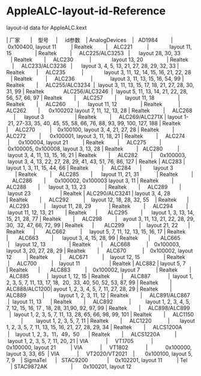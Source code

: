 # AppleALC-layout-id-Reference
layout-id data for AppleALC.kext

| 厂家       |    型号     |      id参数   
| AnalogDevices    |    AD1984         |        0x100400, layout 11         
| Realtek         |     ALC221          |               layout 11, 15               
| Realtek         |     ALC225/ALC3253   |      layout 28, 30, 33           
| Realtek        |      ALC230           |              layout 13, 20               
| Realtek         |     ALC233/ALC3236   |      layout 3, 4, 5, 13, 21, 27, 28, 29, 32, 33
| Realtek        |       ALC235           |              layout 3, 11, 12, 14, 15, 16, 21, 22, 28   
| Realtek         |     ALC236           |             layout 3, 11, 13, 15, 16, 54, 99
| Realtek        |      ALC255/ALC3234  |   layout 3, 11, 13, 15, 17, 18, 21, 27, 28, 30, 31, 99
| Realtek             ALC256/ALC3246  |   layout 5, 11, 13, 14, 21, 22, 28, 56, 57, 66, 97
| Realtek        |      ALC257        |       layout 11, 18               
| Realtek        |      ALC260        |       layout 11, 12               
| Realtek           |   ALC262        |       0x100202 layout 7, 11, 12, 13, 28
| Realtek         |     ALC268        |       layout 3                    
| Realtek         |     ALC269/ALC271X | layout 1- 21, 27-33, 35, 40, 45, 55, 58, 66, 76, 88, 93, 99, 100, 127, 188
| Realtek         |     ALC270          |     0x100100, layout 3, 4, 21, 27, 28
| Realtek         |     ALC272         |      0x100001, layout 3, 11, 18, 21
| Realtek         |     ALC274        |       0x100004, layout 21         
| Realtek         |     ALC275         |      0x100005, 0x100008, layout 3, 13, 28
| Realtek         |    ALC280          |     layout 3, 4, 11, 13, 15, 16, 21
| Realtek        |      ALC282         |      0x100003,   layout 3, 4, 13, 22, 27, 28, 29, 41, 43, 51, 76, 86, 127
| Realtek          |    ALC283        |       layout 1, 3, 11, 15, 44, 66 
| Realtek         |     ALC284      |         layout 3                    
| Realtek         |     ALC285        |       layout 11, 21, 31           
| Realtek         |     ALC286        |       0x100002, 0x100003 layout 3, 11
| Realtek         |     ALC288        |       layout 3, 13, 23            
| Realtek        |      ALC289        |       layout 23                   
| Realtek        |      ALC290/ALC3241 |   layout 3, 4, 28     
| Realtek        |      ALC292          |     layout 12, 18, 28, 32, 55   
| Realtek       |       ALC293          |     layout 11, 28, 29           
| Realtek         |     ALC294         |      layout 11, 12, 13, 21       
| Realtek      |        ALC295         |      layout 1, 3, 13, 14, 15, 21, 28, 77
| Realtek        |      ALC298         |     ayout 3, 11, 13, 21, 22, 28, 29, 30,  32, 47, 66, 72, 99
| Realtek      |        ALC299          |     layout 21, 22      
| Realtek      |        ALC662          |      layout 5, 7, 11, 12, 13, 15, 16, 17
| Realtek       |       ALC663         |      layout 3, 4, 15, 28, 99
| Realtek       |       ALC665          |     layout 12, 13               
| Realtek       |      ALC668           |    0x100003, layout 3, 20, 27, 28, 29
| Realtek        |      ALC670           |    0x100002, layout 12         
| Realtek        |      ALC671          |     layout 12, 15               
| Realtek        |      ALC700          |     layout 11                   
| Realtek        |      ALC882         |      layout 5, 7       
| Realtek       |       ALC883          |    0x100002, layout 7          
| Realtek        |      ALC885            |   layout 1, 12, 15
| Realtek        |      ALC887            |   layout 1, 2, 3, 5, 7, 11, 13, 17, 18,  20,  33, 40, 50, 52, 53, 87, 99
| Realtek        |      ALC888/ALC1200|  ayout 1, 2, 3, 4, 5, 7, 11, 27, 28, 29
| Realtek        |      ALC889           |          layout 1, 2, 3, 11, 12
| Realtek        |      ALC891/ALC867    |   layout 11, 13     
| Realtek        |      ALC892           |           layout 1, 2, 3, 4, 5, 7, 12, 15, 16, 17 , 18, 28, 31,90, 92, 97, 99
| Realtek        |      ALC898/ALC899     |  layout 1, 2, 3, 5, 7, 11, 13, 28, 65, 66, 98, 99, 101
| Realtek        |      ALC1150           |         layout 1, 2, 3, 5, 7, 11
| Realtek        |      ALC1220           |       layout 1, 2, 3, 5, 7, 11, 13, 15, 16, 21, 27, 28, 29, 34
| Realtek        |      ALCS1200A         |     layout 1, 2, 3，11，49，50     
| Realtek        |      ALCS1220A          |    layout 1, 2, 3, 5, 7, 11, 20, 21
| VIA            |      VT1705            |            0x100000, layout 21         
| VIA            |      VT1802            |            0x100000, layout 3, 33, 65 
| VIA            |      VT2020/VT2021    |       0x100100, layout 5, 7, 9   
| SigmaTel      |    STAC9200             |     0x102201, layout 11         
| Tel        |  STAC9872AK                |        0x100201, layout 12         

